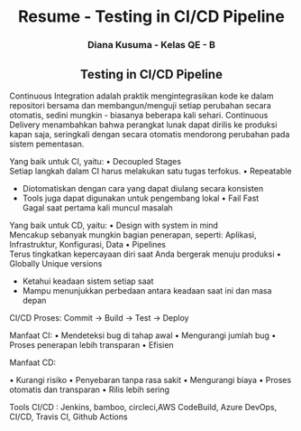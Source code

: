 <h1 align="center">Resume - Testing in CI/CD Pipeline</h1>
<h3 align="center">Diana Kusuma - Kelas QE - B</h3>


<h2 align="center">Testing in CI/CD Pipeline</h2>


Continuous Integration adalah praktik mengintegrasikan kode ke dalam repositori bersama dan membangun/menguji setiap perubahan secara otomatis, sedini mungkin - biasanya beberapa kali sehari.
Continuous Delivery menambahkan bahwa perangkat lunak dapat dirilis ke produksi kapan saja, seringkali dengan secara otomatis mendorong perubahan pada sistem pementasan.

Yang baik untuk CI, yaitu:
•	Decoupled Stages 	     
Setiap langkah dalam CI harus melakukan satu tugas terfokus.
•	Repeatable      
-	Diotomatiskan dengan cara yang dapat diulang secara konsisten
-	Tools juga dapat digunakan untuk pengembang lokal
•	Fail Fast       
Gagal saat pertama kali muncul masalah

Yang baik untuk CD, yaitu:
•	Design with system in mind 	     
Mencakup sebanyak mungkin bagian penerapan, seperti: Aplikasi, Infrastruktur, Konfigurasi, Data
•	Pipelines      
Terus tingkatkan kepercayaan diri saat Anda bergerak menuju produksi
•	Globally Unique versions	
-	Ketahui keadaan sistem setiap saat
-	Mampu menunjukkan perbedaan antara keadaan saat ini dan masa depan

CI/CD Proses:
Commit -> Build -> Test -> Deploy

Manfaat CI:
•	Mendeteksi bug di tahap awal
•	Mengurangi jumlah bug
•	Proses penerapan lebih transparan
•	Efisien

Manfaat CD:

•	Kurangi risiko
•	Penyebaran tanpa rasa sakit
•	Mengurangi biaya
•	Proses otomatis dan transparan
•	Rilis lebih sering

Tools CI/CD : Jenkins, bamboo, circleci,AWS CodeBuild, Azure DevOps, CI/CD, Travis CI, Github Actions
